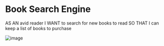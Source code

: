 # Book Search Engine 

AS AN avid reader
I WANT to search for new books to read
SO THAT I can keep a list of books to purchase

![image](https://user-images.githubusercontent.com/79384523/129500533-a2ee962b-a86e-4a26-b12a-20ce63bd62ee.gif)

